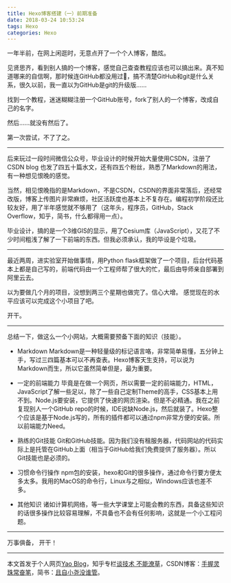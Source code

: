```yaml
---
title: Hexo博客搭建（一）前期准备
date: 2018-03-24 10:53:24
tags: Hexo
categories: Hexo
---
```


一年半前，在网上闲逛时，无意点开了一个个人博客，酷炫。

见贤思齐，看到别人搞的一个博客，感觉自己查查教程应该也可以搞出来。真不知道哪来的自信啊，那时候连GitHub都没用过🙈，搞不清楚GitHub和git是什么关系，很久以前，我一直以为GitHub是git的升级版……

找到一个教程，迷迷糊糊注册一个GitHub账号，fork了别人的一个博客，改成自己的名字。

然后……就没有然后了。

第一次尝试，不了了之。

***

后来玩过一段时间微信公众号，毕业设计的时候开始大量使用CSDN，注册了CSDN blog 也发了四五十篇水文，还有四五个粉丝，熟悉了Markdown的用法，有一种想见恨晚的感觉。

当然，相见恨晚指的是Markdown，不是CSDN，CSDN的界面非常落后，还经常改版，博客上传图片非常麻烦，社区活跃度也基本上不复存在。编程初学阶段还比较友好，用了半年感觉就不够用了（这年头，程序员，GitHub，Stack Overflow，知乎，简书，什么都得用一点）。

毕业设计，搞的是一个3维GIS的显示，用了Cesium库（JavaScript），又花了不少时间粗浅了解了一下前端的东西。但我必须承认，我的毕设是个垃圾。


***


最近两周，进实验室开始做事情，用Python flask框架做了一个项目，后台代码基本上都是自己写的，前端代码由一个工程师帮了很大的忙，最后由导师亲自部署到阿里云去。

以为要做几个月的项目，没想到两三个星期也做完了。信心大增。
感觉现在的水平应该可以完成这个小项目了吧。

开干。


***

总结一下，做这么一个小网站，大概需要预备下面的知识（技能）。

* Markdown
    Markdown是一种轻量级的标记语言咯，非常简单易懂，五分钟上手，写过三四篇基本可以不再查表。Hexo博客天生支持，可以说为Markdown而生，所以它虽然简单但是，最为重要。

*   一定的前端能力
    毕竟是在做一个网页，所以需要一定的前端能力，HTML，JavaScript了解一些足以，除了一些自己定制Theme的高手，CSS基本上用不到。Node.js要安装，它提供了快速的网页渲染。但是不必精通。我在之前复现别人一个GitHub repo的时候，IDE说缺Node.js，然后就装了。Hexo整个应该是基于Node.js写的，所有的插件都可以通过npm非常方便的安装。所以前端能力Need。

*   熟练的Git技能
    Git和GitHub技能。因为我们没有租服务器，代码网站的代码实际上是托管在GitHub上面（相当于GitHub给我们免费提供了服务器）。所以Git技能也是必须的。

*   习惯命令行操作
    npm包的安装，hexo和Git的很多操作，通过命令行要方便太多太多。我用的MacOS的命令行，Linux与之相似，Windows应该也差不多。
*   其他知识
    诸如计算机网络，等一些大学课堂上可能会教的东西，具备这些知识的话很多操作比较容易理解，不具备也不会有任何影响，这就是一个小工程问题。

***

万事俱备，
开干！




***
本文首发于个人网页[Yao Blog](http://liyaolife.com)，知乎专栏[谈技术 不能潦草](https://zhuanlan.zhihu.com/c_175317330)，CSDN博客：[手握灵珠常奋笔](https://blog.csdn.net/GeneralLi95)，简书：[且自小尧没谁管](https://www.jianshu.com/u/2ad44a001d34)。
